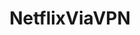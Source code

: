 ---
title: NetflixViaVPN
crosslinks:
- pcmasterrace
- Linky_links
- shills
- CGPGrey
- vpnreviews
- NetflixByProxy
---